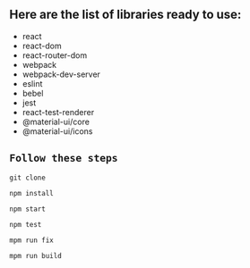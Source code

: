 ## Here are the list of libraries ready to use:

* react
* react-dom
* react-router-dom
* webpack
* webpack-dev-server
* eslint
* bebel
* jest
* react-test-renderer
* @material-ui/core
* @material-ui/icons


## `Follow these steps `


 `git clone `

 `npm install `

 `npm start `

 `npm test`

 `mpm run fix`

 `mpm run build`